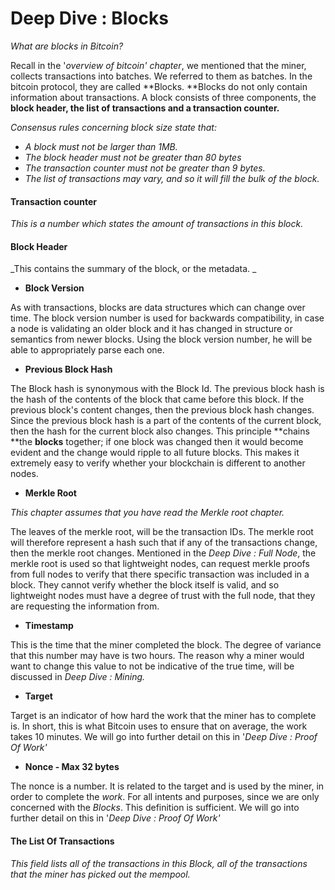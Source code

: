 # **Deep Dive : Blocks**

_What are blocks in Bitcoin?_

Recall in the '_overview of bitcoin' chapter_, we mentioned that the miner, collects transactions into batches. We referred to them as batches. In the bitcoin protocol, they are called **Blocks. **Blocks do not only contain information about transactions. A block consists of three components, the **block header, the list of transactions and a transaction counter.**

_Consensus rules concerning block size state that:_

* _A block must not be larger than 1MB._
* _The block header must not be greater than 80 bytes_
* _The transaction counter must not be greater than 9 bytes._
* _The list of transactions may vary, and so it will fill the bulk of the block._

#### Transaction counter

_This is a number which states the amount of transactions in this block._

#### Block Header

_This contains the summary of the block, or the metadata. _

* **Block Version**

As with transactions, blocks are data structures which can change over time. The block version number is used for backwards compatibility, in case a node is validating an older block and it has changed in structure or semantics from newer blocks. Using the block version number, he will be able to appropriately parse each one.

* **Previous Block Hash**

The Block hash is synonymous with the Block Id. The previous block hash is the hash of the contents of the block that came before this block. If the previous block's content changes, then the previous block hash changes. Since the previous block hash is a part of the contents of the current block, then the hash for the current block also changes. This principle **chains **the **blocks** together; if one block was changed then it would become evident and the change would ripple to all future blocks. This makes it extremely easy to verify whether your blockchain is different to another nodes.

* **Merkle Root**

_This chapter assumes that you have read the Merkle root chapter._

The leaves of the merkle root, will be the transaction IDs. The merkle root will therefore represent a hash such that if any of the transactions change, then the merkle root changes. Mentioned in the _Deep Dive : Full Node_, the merkle root is used so that lightweight nodes, can request merkle proofs from full nodes to verify that there specific transaction was included in a block. They cannot verify whether the block itself is valid, and so lightweight nodes must have a degree of trust with the full node, that they are requesting the information from.

* **Timestamp**

This is the time that the miner completed the block. The degree of variance that this number may have is two hours. The reason why a miner would want to change this value to not be indicative of the true time, will be discussed in _Deep Dive : Mining._

* **Target**

Target is an indicator of how hard the work that the miner has to complete is. In short, this is what Bitcoin uses to ensure that on average, the work takes 10 minutes. We will go into further detail on this in '_Deep Dive : Proof Of Work'_

* **Nonce - Max 32 bytes**

The nonce is a number. It is related to the target and is used by the miner, in order to complete the _work_. For all intents and purposes, since we are only concerned with the _Blocks_. This definition is sufficient. We will go into further detail on this in '_Deep Dive : Proof Of Work'_

#### The List Of Transactions

_This field lists all of the transactions in this Block, all of the transactions that the miner has picked out the mempool._

